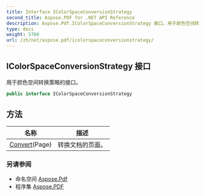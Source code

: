 ```yaml
---
title: Interface IColorSpaceConversionStrategy
second_title: Aspose.PDF for .NET API Reference
description: Aspose.Pdf.IColorSpaceConversionStrategy 接口。用于颜色空间转换策略的接口
type: docs
weight: 5760
url: /zh/net/aspose.pdf/icolorspaceconversionstrategy/
---
```

## IColorSpaceConversionStrategy 接口

用于颜色空间转换策略的接口。

```csharp
public interface IColorSpaceConversionStrategy
```

## 方法

| 名称 | 描述 |
| --- | --- |
| [Convert](../../aspose.pdf/icolorspaceconversionstrategy/convert/)(Page) | 转换文档的页面。 |

### 另请参阅

* 命名空间 [Aspose.Pdf](../../aspose.pdf/)
* 程序集 [Aspose.PDF](../../)